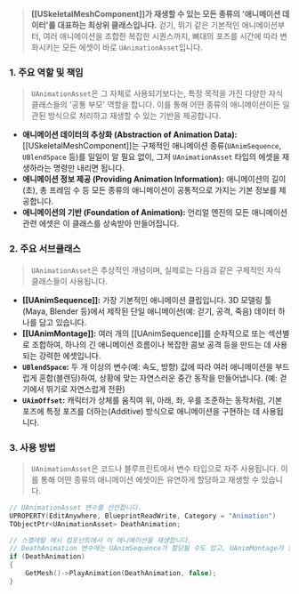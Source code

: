 > **[[USkeletalMeshComponent]]가 재생할 수 있는 모든 종류의 '애니메이션 데이터'를 대표하는 최상위 클래스입니다.** 걷기, 뛰기 같은 기본적인 애니메이션부터, 여러 애니메이션을 조합한 복잡한 시퀀스까지, 뼈대의 포즈를 시간에 따라 변화시키는 모든 에셋이 바로 `UAnimationAsset`입니다.

### **1. 주요 역할 및 책임**
> `UAnimationAsset`은 그 자체로 사용되기보다는, 특정 목적을 가진 다양한 자식 클래스들의 '공통 부모' 역할을 합니다. 이를 통해 어떤 종류의 애니메이션이든 일관된 방식으로 처리하고 재생할 수 있는 기반을 제공합니다.
* **애니메이션 데이터의 추상화 (Abstraction of Animation Data):**
    [[USkeletalMeshComponent]]는 구체적인 애니메이션 종류(`UAnimSequence`, `UBlendSpace` 등)를 일일이 알 필요 없이, 그저 `UAnimationAsset` 타입의 에셋을 재생하라는 명령만 내리면 됩니다.
* **애니메이션 정보 제공 (Providing Animation Information):**
    애니메이션의 길이(초), 총 프레임 수 등 모든 종류의 애니메이션이 공통적으로 가지는 기본 정보를 제공합니다.
* **애니메이션의 기반 (Foundation of Animation):**
    언리얼 엔진의 모든 애니메이션 관련 에셋은 이 클래스를 상속받아 만들어집니다.

### **2. 주요 서브클래스**
> `UAnimationAsset`은 추상적인 개념이며, 실제로는 다음과 같은 구체적인 자식 클래스들이 사용됩니다.
* **[[UAnimSequence]]:**
    가장 기본적인 애니메이션 클립입니다. 3D 모델링 툴(Maya, Blender 등)에서 제작된 단일 애니메이션(예: 걷기, 공격, 죽음) 데이터 하나를 담고 있습니다.
* **[[UAnimMontage]]:**
    여러 개의 [[UAnimSequence]]를 순차적으로 또는 섹션별로 조합하여, 하나의 긴 애니메이션 흐름이나 복잡한 콤보 공격 등을 만드는 데 사용되는 강력한 에셋입니다.
* **`UBlendSpace`:**
    두 개 이상의 변수(예: 속도, 방향) 값에 따라 여러 애니메이션을 부드럽게 혼합(블렌딩)하여, 상황에 맞는 자연스러운 중간 동작을 만들어냅니다. (예: 걷기에서 뛰기로 자연스럽게 전환)
* **`UAimOffset`:**
    캐릭터가 상체를 움직여 위, 아래, 좌, 우를 조준하는 동작처럼, 기본 포즈에 특정 포즈를 더하는(Additive) 방식으로 애니메이션을 구현하는 데 사용됩니다.

### **3. 사용 방법**
> `UAnimationAsset`은 코드나 블루프린트에서 변수 타입으로 자주 사용됩니다. 이를 통해 어떤 종류의 애니메이션 에셋이든 유연하게 할당하고 재생할 수 있습니다.
```cpp
// UAnimationAsset 변수를 선언합니다.
UPROPERTY(EditAnywhere, BlueprintReadWrite, Category = "Animation")
TObjectPtr<UAnimationAsset> DeathAnimation;

// 스켈레탈 메시 컴포넌트에서 이 애니메이션을 재생합니다.
// DeathAnimation 변수에는 UAnimSequence가 할당될 수도 있고, UAnimMontage가 할당될 수도 있습니다.
if (DeathAnimation)
{
    GetMesh()->PlayAnimation(DeathAnimation, false);
}
```